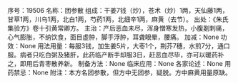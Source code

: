 序号：19506
名称：团参散
组成：干姜7钱（炒），苍术（炒）1两，天仙藤1两，甘草1两，川乌1两，北白1两，芍药1两，北细辛1两，麻黄（去节）。
出处：《朱氏集验方》卷十引黄常卿方。
主治：产后恶血未尽，浑身憎寒发热，小腹剗刺痛，心气膨胀，不纳饮食，面目虚肿，脚手浮肿，耳聋眼晕，腰痛。
加减：None
功效：None
用法用量：每服3钱，加生姜5片，大枣1个，荆芥7穗，水煎7分，通口服。病者只吃白粥及猪肝，此药临产断手却服3日，赶恶血尽毕，亦可以暖药补之，即用后青枣散养新。
制备方法：None
临床应用：None
各家论述：None
用药禁忌：None
附注：本方名团参散，但方中无团参，疑脱。方中麻黄用量原缺。
